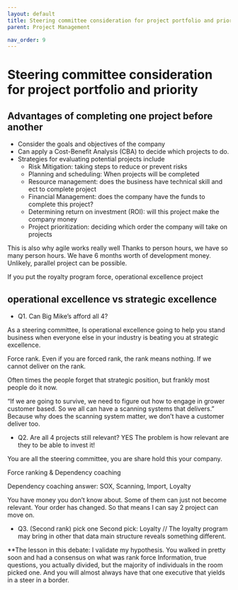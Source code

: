 ```yaml
---
layout: default
title: Steering committee consideration for project portfolio and priority
parent: Project Management

nav_order: 9
---
```


# Steering committee consideration for project portfolio and priority
## Advantages of completing one project before another
  
  - Consider the goals and objectives of the company
  - Can apply a Cost-Benefit Analysis (CBA) to decide which projects to do. 
  - Strategies for evaluating potential projects include
    - Risk Mitigation: taking steps to reduce or prevent risks
    - Planning and scheduling: When projects will be completed
    - Resource management: does the business have technical skill and ect to complete project
    - Financial Management: does the company have the funds to complete this project?
    - Determining return on investment (ROI): will this project make the company money
    - Project prioritization: deciding which order the company will take on projects

This is also why agile works really well 
Thanks to person hours, we have so many person hours. 
We have 6 months worth of development money. Unlikely, parallel project can be possible. 

If you put the royalty program force, operational excellence project 


 ## operational excellence  vs strategic excellence

* Q1. Can Big Mike’s afford all 4? 

As a steering committee, 
Is operational excellence going to help you stand business when everyone else in your industry is beating you at strategic excellence. 

Force rank. Even if you are forced rank, the rank means nothing. If we cannot deliver on the rank. 

Often times the people forget that strategic position, but frankly most people do it now.  

“If we are going to survive, we need to figure out how to engage in grower customer based. So we all can have a scanning systems that delivers.” Because why does the scanning system matter, we don’t have a customer deliver too. 

* Q2. Are all 4 projects still relevant? YES
The problem is how relevant are they to be able to invest it! 

You are all the steering committee, you are share hold this your company. 

Force ranking & Dependency coaching

Dependency coaching answer: SOX, Scanning, Import, Loyalty 

You have money you don’t know about. Some of them can just not become relevant. 
Your order has changed. So that means I can say 2 project can move on. 

* Q3. (Second rank) pick one
Second pick: Loyalty // The loyalty program may bring in other that data main structure reveals something different. 

**The lesson in this debate: I validate my hypothesis. You walked in pretty soon and had a consensus on what was rank force
Information, true questions, you actually divided, but the majority of individuals in the room picked one. And you will almost always have that one executive that yields in a steer in a border.  
